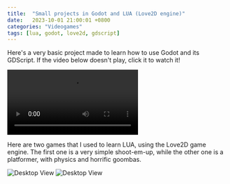 ```yaml
---
title:  "Small projects in Godot and LUA (Love2D engine)"
date:   2023-10-01 21:00:01 +0800
categories: "Videogames"
tags: [lua, godot, love2d, gdscript]
---
```


Here's a very basic project made to learn how to use Godot and its GDScript. If the video below doesn't play, click it to watch it!

[<video src="https://dekadisk.github.io/assets/videos/Bounce.mp4">A video of a video game made in Godot.</video>](https://dekadisk.github.io/assets/videos/Bounce.mp4)


Here are two games that I used to learn LUA, using the Love2D game engine. The first one is a very simple shoot-em-up, while the other one is a platformer, with physics and horrific goombas.

![Desktop View](https://dekadisk.github.io/assets/img/gifs/Shmup_LUA.gif)
![Desktop View](https://dekadisk.github.io/assets/img/gifs/LUAGame2.gif)
